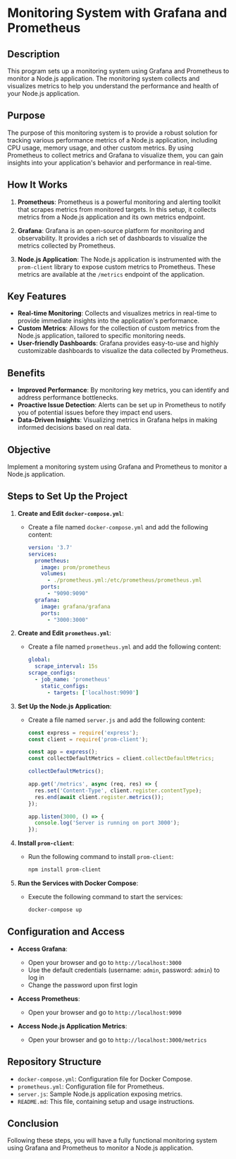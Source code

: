 # Monitoring System with Grafana and Prometheus

## Description
This program sets up a monitoring system using Grafana and Prometheus to monitor a Node.js application. The monitoring system collects and visualizes metrics to help you understand the performance and health of your Node.js application.

## Purpose
The purpose of this monitoring system is to provide a robust solution for tracking various performance metrics of a Node.js application, including CPU usage, memory usage, and other custom metrics. By using Prometheus to collect metrics and Grafana to visualize them, you can gain insights into your application's behavior and performance in real-time.

## How It Works
1. **Prometheus**: Prometheus is a powerful monitoring and alerting toolkit that scrapes metrics from monitored targets. In this setup, it collects metrics from a Node.js application and its own metrics endpoint.
   
2. **Grafana**: Grafana is an open-source platform for monitoring and observability. It provides a rich set of dashboards to visualize the metrics collected by Prometheus.

3. **Node.js Application**: The Node.js application is instrumented with the `prom-client` library to expose custom metrics to Prometheus. These metrics are available at the `/metrics` endpoint of the application.

## Key Features
- **Real-time Monitoring**: Collects and visualizes metrics in real-time to provide immediate insights into the application's performance.
- **Custom Metrics**: Allows for the collection of custom metrics from the Node.js application, tailored to specific monitoring needs.
- **User-friendly Dashboards**: Grafana provides easy-to-use and highly customizable dashboards to visualize the data collected by Prometheus.

## Benefits
- **Improved Performance**: By monitoring key metrics, you can identify and address performance bottlenecks.
- **Proactive Issue Detection**: Alerts can be set up in Prometheus to notify you of potential issues before they impact end users.
- **Data-Driven Insights**: Visualizing metrics in Grafana helps in making informed decisions based on real data.

## Objective
Implement a monitoring system using Grafana and Prometheus to monitor a Node.js application.

## Steps to Set Up the Project

1. **Create and Edit `docker-compose.yml`**:
   - Create a file named `docker-compose.yml` and add the following content:
     ```yaml
     version: '3.7'
     services:
       prometheus:
         image: prom/prometheus
         volumes:
           - ./prometheus.yml:/etc/prometheus/prometheus.yml
         ports:
           - "9090:9090"
       grafana:
         image: grafana/grafana
         ports:
           - "3000:3000"
     ```

2. **Create and Edit `prometheus.yml`**:
   - Create a file named `prometheus.yml` and add the following content:
     ```yaml
     global:
       scrape_interval: 15s
     scrape_configs:
       - job_name: 'prometheus'
         static_configs:
           - targets: ['localhost:9090']
     ```

3. **Set Up the Node.js Application**:
   - Create a file named `server.js` and add the following content:
     ```javascript
     const express = require('express');
     const client = require('prom-client');

     const app = express();
     const collectDefaultMetrics = client.collectDefaultMetrics;

     collectDefaultMetrics();

     app.get('/metrics', async (req, res) => {
       res.set('Content-Type', client.register.contentType);
       res.end(await client.register.metrics());
     });

     app.listen(3000, () => {
       console.log('Server is running on port 3000');
     });
     ```

4. **Install `prom-client`**:
   - Run the following command to install `prom-client`:
     ```sh
     npm install prom-client
     ```

5. **Run the Services with Docker Compose**:
   - Execute the following command to start the services:
     ```sh
     docker-compose up
     ```

## Configuration and Access

- **Access Grafana**:
  - Open your browser and go to `http://localhost:3000`
  - Use the default credentials (username: `admin`, password: `admin`) to log in
  - Change the password upon first login

- **Access Prometheus**:
  - Open your browser and go to `http://localhost:9090`

- **Access Node.js Application Metrics**:
  - Open your browser and go to `http://localhost:3000/metrics`

## Repository Structure
- `docker-compose.yml`: Configuration file for Docker Compose.
- `prometheus.yml`: Configuration file for Prometheus.
- `server.js`: Sample Node.js application exposing metrics.
- `README.md`: This file, containing setup and usage instructions.

## Conclusion
Following these steps, you will have a fully functional monitoring system using Grafana and Prometheus to monitor a Node.js application.

